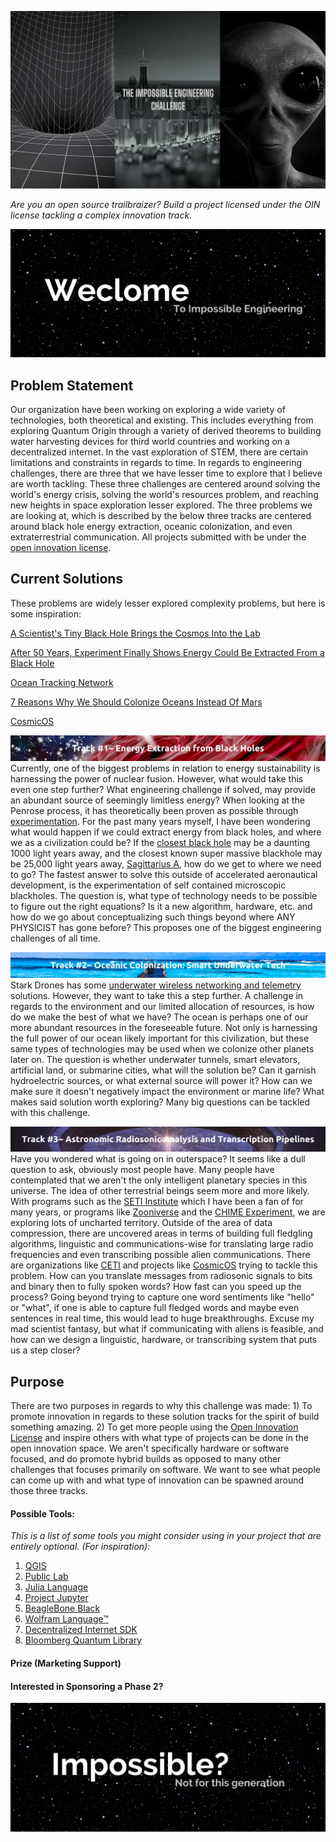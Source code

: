 ![ImpossibleChallenge](https://raw.githubusercontent.com/Mentors4EDU/Images/master/challenge(2).png)

*Are you an open source trailbraizer? Build a project licensed under the OIN license tackling a complex innovation track.*

![Welcome](https://raw.githubusercontent.com/Mentors4EDU/Images/master/Welcome.png)
## Problem Statement
Our organization have been working on exploring a wide variety of technologies, both theoretical and existing. This includes everything from exploring Quantum Origin through a variety of derived theorems to building water harvesting devices for third world countries and working on a decentralized internet. In the vast exploration of STEM, there are certain limitations and constraints in regards to time. In regards to engineering challenges, there are three that we have lesser time to explore that I believe are worth tackling. These three challenges are centered around solving the world's energy crisis, solving the world's resources problem, and reaching new heights in space exploration lesser explored. The three problems we are looking at, which is described by the below three tracks are centered around black hole energy extraction, oceanic colonization, and even extraterrestrial communication. All projects submitted with be under the [open innovation license](https://github.com/StarkDrones/OIN/blob/main/LICENSE.md).

## Current Solutions
These problems are widely lesser explored complexity problems, but here is some inspiration: 

[A Scientist's Tiny Black Hole Brings the Cosmos Into the Lab](https://www.wired.com/story/a-scientists-tiny-black-hole-brings-the-cosmos-into-the-lab/)

[After 50 Years, Experiment Finally Shows Energy Could Be Extracted From a Black Hole](https://www.sciencealert.com/an-experiment-has-just-demonstrated-how-energy-could-be-extracted-from-a-black-hole)

[Ocean Tracking Network](https://members.oceantrack.org/OTN/projects?sorts[collectioncode]=1)

[7 Reasons Why We Should Colonize Oceans Instead Of Mars](https://medium.com/swlh/7-reasons-we-should-colonize-oceans-instead-of-mars-7d137e0c55b2)

[CosmicOS](https://github.com/paulfitz/cosmicos)

![Track1](https://raw.githubusercontent.com/Mentors4EDU/Images/master/Track%201.png)
Currently, one of the biggest problems in relation to energy sustainability is harnessing the power of nuclear fusion. However, what would take this even one step further? What engineering challenge if solved, may provide an abundant source of seemingly limitless energy? When looking at the Penrose process, it has theoretically been proven as possible through [experimentation](https://www.sciencealert.com/an-experiment-has-just-demonstrated-how-energy-could-be-extracted-from-a-black-hole). For the past many years myself, I have been wondering what would happen if we could extract energy from black holes, and where we as a civilization could be? If the [closest black hole](https://astronomy.com/news/2020/07/what-would-happen-if-you-fell-into-a-black-hole) may be a daunting 1000 light years away, and the closest known super massive blackhole may be 25,000 light years away, [Sagittarius A](https://www.forbes.com/sites/startswithabang/2020/05/11/how-close-to-earth-is-the-closest-black-hole/?sh=27b79db6e9f9), how do we get to where we need to go? The fastest answer to solve this outside of accelerated aeronautical development, is the experimentation of self contained microscopic blackholes. The question is, what type of technology needs to be possible to figure out the right equations? Is it a new algorithm, hardware, etc. and how do we go about conceptualizing such things beyond where ANY PHYSICIST has gone before? This proposes one of the biggest engineering challenges of all time.

![Track2](https://raw.githubusercontent.com/Mentors4EDU/Images/master/Track%202.png)
Stark Drones has some [underwater wireless networking and telemetry](https://www.oceancolonization.com/) solutions. However, they want to take this a step further. A challenge in regards to the environment and our limited allocation of resources, is how do we make the best of what we have? The ocean is perhaps one of our more abundant resources in the foreseeable future. Not only is harnessing the full power of our ocean likely important for this civilization, but these same types of technologies may be used when we colonize other planets later on. The question is whether underwater tunnels, smart elevators, artificial land, or submarine cities, what will the solution be? Can it garnish hydroelectric sources, or what external source will power it? How can we make sure it doesn't negatively impact the environment or marine life? What makes said solution worth exploring? Many big questions can be tackled with this challenge.

![Track3](https://raw.githubusercontent.com/Mentors4EDU/Images/master/Track%203.png)
Have you wondered what is going on in outerspace? It seems like a dull question to ask, obviously most people have. Many people have contemplated that we aren't the only intelligent planetary species in this universe. The idea of other terrestrial beings seem more and more likely. With programs such as the [SETI Institute](https://www.seti.org/) which I have been a fan of for many years, or programs like [Zooniverse]((https://www.zooniverse.org/)) and the [CHIME Experiment](https://chime-experiment.ca/en), we are exploring lots of uncharted territory. Outside of the area of data compression, there are uncovered areas in terms of building full fledgling algorithms, linguistic and communications-wise for translating large radio frequencies and even transcribing possible alien communications. There are organizations like [CETI](https://en.wikipedia.org/wiki/Communication_with_extraterrestrial_intelligence) and projects like [CosmicOS](https://cosmicos.github.io/)  trying to tackle this problem. How can you translate messages from radiosonic signals to bits and binary then to fully spoken words? How fast can you speed up the process? Going beyond trying to capture one word sentiments like "hello" or "what", if one is able to capture full fledged words and maybe even sentences in real time, this would lead to huge breakthroughs. Excuse my mad scientist fantasy, but what if communicating with aliens is feasible, and how can we design a linguistic, hardware, or transcribing system that puts us a step closer?

## Purpose
There are two purposes in regards to why this challenge was made: 1) To promote innovation in regards to these solution tracks for the spirit of build something amazing. 2) To get more people using the [Open Innovation License](https://github.com/StarkDrones/OIN/blob/main/LICENSE.md) and inspire others with what type of projects can be done in the open innovation space. We aren't specifically hardware or software focused, and do promote hybrid builds as opposed to many other challenges that focuses primarily on software. We want to see what people can come up with and what type of innovation can be spawned around those three tracks.

#### Possible Tools:
*This is a list of some tools you might consider using in your project that are entirely optional. (For inspiration):*
1. [QGIS](https://qgis.org/en/site/)
2. [Public Lab](https://publiclab.org/)
3. [Julia Language](https://julialang.org/)
4. [Project Jupyter](https://jupyter.org/)
5. [BeagleBone Black](https://beagleboard.org/black)
6. [Wolfram Language™](https://www.wolfram.com/language/)
7. [Decentralized Internet SDK](https://github.com/Lonero-Team/Decentralized-Internet)
8. [Bloomberg Quantum Library](https://github.com/bloomberg/quantum)

#### Prize (Marketing Support)
#### Interested in Sponsoring a Phase 2?
![Impossible](https://raw.githubusercontent.com/Mentors4EDU/Images/master/Impossible%20(1).png)
